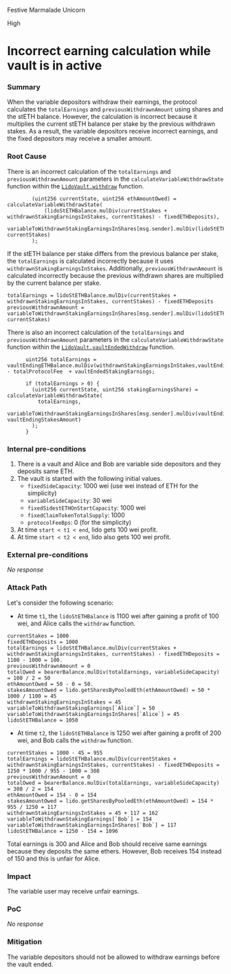 Festive Marmalade Unicorn

High

# Incorrect earning calculation while vault is in active

### Summary

When the variable depositors withdraw their earnings, the protocol calculates the `totalEarnings` and `previousWithdrawnAmount` using shares and the stETH balance. However, the calculation is incorrect because it multiplies the current stETH balance per stake by the previous withdrawn stakes. As a result, the variable depositors receive incorrect earnings, and the fixed depositors may receive a smaller amount.

### Root Cause

There is an incorrect calculation of the `totalEarnings` and `previousWithdrawnAmount` parameters in the `calculateVariableWithdrawState` function within the [`LidoVault.withdraw`](https://github.com/sherlock-audit/2024-08-saffron-finance/blob/38dd9c8436db341c331f1b14545770c1766fc0ee/lido-fiv/contracts/LidoVault.sol#L527) function.

```solidity
        (uint256 currentState, uint256 ethAmountOwed) = calculateVariableWithdrawState(
            (lidoStETHBalance.mulDiv(currentStakes + withdrawnStakingEarningsInStakes, currentStakes) - fixedETHDeposits),
            variableToWithdrawnStakingEarningsInShares[msg.sender].mulDiv(lidoStETHBalance, currentStakes)
        );
```

If the stETH balance per stake differs from the previous balance per stake, the `totalEarnings` is calculated incorrectly because it uses `withdrawnStakingEarningsInStakes`. Additionally, `previousWithdrawnAmount` is calculated incorrectly because the previous withdrawn shares are multiplied by the current balance per stake.

```solidity
totalEarnings = lidoStETHBalance.mulDiv(currentStakes + withdrawnStakingEarningsInStakes, currentStakes) - fixedETHDeposits
previousWithdrawnAmount = variableToWithdrawnStakingEarningsInShares[msg.sender].mulDiv(lidoStETHBalance, currentStakes)
```

There is also an incorrect calculation of the `totalEarnings` and `previousWithdrawnAmount` parameters in the `calculateVariableWithdrawState` function within the [`LidoVault.vaultEndedWithdraw`](https://github.com/sherlock-audit/2024-08-saffron-finance/blob/38dd9c8436db341c331f1b14545770c1766fc0ee/lido-fiv/contracts/LidoVault.sol#L775-L780) function.

```solidity
      uint256 totalEarnings = vaultEndingETHBalance.mulDiv(withdrawnStakingEarningsInStakes,vaultEndingStakesAmount) - totalProtocolFee  + vaultEndedStakingEarnings;

      if (totalEarnings > 0) {
        (uint256 currentState, uint256 stakingEarningsShare) = calculateVariableWithdrawState(
          totalEarnings,
          variableToWithdrawnStakingEarningsInShares[msg.sender].mulDiv(vaultEndingETHBalance, vaultEndingStakesAmount)
        );
      }
```

### Internal pre-conditions

1. There is a vault and Alice and Bob are variable side depositors and they deposits same ETH.
2. The vault is started with the following initial values.
    - `fixedSideCapacity`: 1000 wei (use wei instead of ETH for the simplicity)
    - `variableSideCapacity`: 30 wei
    - `fixedSidestETHOnStartCapacity`: 1000 wei
    - `fixedClaimTokenTotalSupply`: 1000
    - `protocolFeeBps`: 0 (for the simplicity)
3. At time `start < t1 < end`, lido gets 100 wei profit.
4. At time `start < t2 < end`, lido also gets 100 wei profit.

### External pre-conditions

_No response_

### Attack Path

Let's consider the following scenario:

- At time `t1`, the `lidoStETHBalance` is 1100 wei after gaining a profit of 100 wei, and Alice calls the `withdraw` function.

```solidity
currentStakes = 1000
fixedETHDeposits = 1000
totalEarnings = lidoStETHBalance.mulDiv(currentStakes + withdrawnStakingEarningsInStakes, currentStakes) - fixedETHDeposits = 1100 - 1000 = 100.
previousWithdrawnAmount = 0
totalOwed = bearerBalance.mulDiv(totalEarnings, variableSideCapacity) = 100 / 2 = 50
ethAmountOwed = 50 - 0 = 50.
stakesAmountOwed = lido.getSharesByPooledEth(ethAmountOwed) = 50 * 1000 / 1100 = 45
withdrawnStakingEarningsInStakes = 45
variableToWithdrawnStakingEarnings[`Alice`] = 50
variableToWithdrawnStakingEarningsInShares[`Alice`] = 45
lidoStETHBalance = 1050
```

- At time `t2`, the `lidoStETHBalance` is 1250 wei after gaining a profit of 200 wei, and Bob calls the `withdraw` function.

```solidity
currentStakes = 1000 - 45 = 955
totalEarnings = lidoStETHBalance.mulDiv(currentStakes + withdrawnStakingEarningsInStakes, currentStakes) - fixedETHDeposits = 1250 * 1000 / 955 - 1000 = 308
previousWithdrawnAmount = 0
totalOwed = bearerBalance.mulDiv(totalEarnings, variableSideCapacity) = 308 / 2 = 154
ethAmountOwed = 154 - 0 = 154
stakesAmountOwed = lido.getSharesByPooledEth(ethAmountOwed) = 154 * 955 / 1250 = 117
withdrawnStakingEarningsInStakes = 45 + 117 = 162
variableToWithdrawnStakingEarnings[`Bob`] = 154
variableToWithdrawnStakingEarningsInShares[`Bob`] = 117
lidoStETHBalance = 1250 - 154 = 1096
```

Total earnings is 300 and Alice and Bob should receive same earnings because they deposits the same ethers.
However, Bob receives 154 instead of 150 and this is unfair for Alice.

### Impact

The variable user may receive unfair earnings.

### PoC

_No response_

### Mitigation

The variable depositors should not be allowed to withdraw earnings before the vault ended.